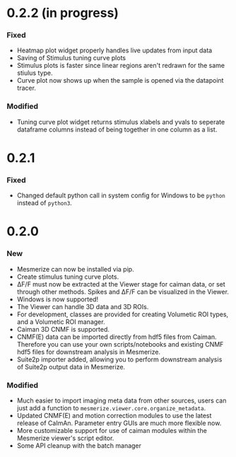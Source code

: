 # 0.2.2 (in progress)

### Fixed
- Heatmap plot widget properly handles live updates from input data
- Saving of Stimulus tuning curve plots
- Stimulus plots is faster since linear regions aren't redrawn for the same stiulus type.
- Curve plot now shows up when the sample is opened via the datapoint tracer.

### Modified
- Tuning curve plot widget returns stimulus xlabels and yvals to seperate dataframe columns instead of being together in one column as a list.

# 0.2.1

### Fixed
- Changed default python call in system config for Windows to be ``python`` instead of ``python3``.

# 0.2.0

### New
- Mesmerize can now be installed via pip.
- Create stimulus tuning curve plots.
- ΔF/F must now be extracted at the Viewer stage for caiman data, or set through other methods. Spikes and ΔF/F can be visualized in the Viewer.
- Windows is now supported!
- The Viewer can handle 3D data and 3D ROIs.
- For development, classes are provided for creating Volumetic ROI types, and a Volumetic ROI manager.
- Caiman 3D CNMF is supported.
- CNMF(E) data can be imported directly from hdf5 files from Caiman. Therefore you can use your own scripts/notebooks and existing CNMF hdf5 files for downstream analysis in Mesmerize.
- Suite2p importer added, allowing you to perform downstream analysis of Suite2p output data in Mesmerize.

### Modified
- Much easier to import imaging meta data from other sources, users can just add a function to ``mesmerize.viewer.core.organize_metadata``.
- Updated CNMF(E) and motion correction modules to use the latest release of CaImAn. Parameter entry GUIs are much more flexible now.
- More customizable support for use of caiman modules within the Mesmerize viewer's script editor.
- Some API cleanup with the batch manager
